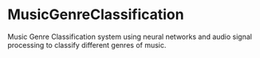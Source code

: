 # MusicGenreClassification
Music Genre Classification system using neural networks and audio signal processing to classify different genres of music.
